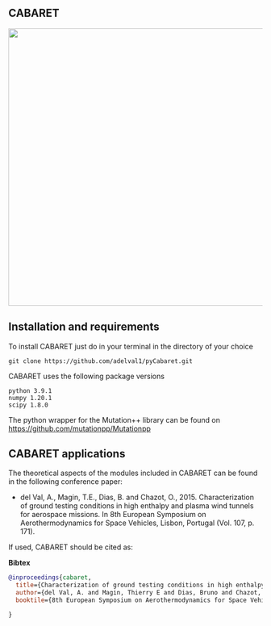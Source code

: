 
## CABARET
<img src="https://github.com/adelval1/pyCabaret/blob/master/logo2.png" width="720" height="550" /> 

<!-- **C**onserv**A**tion **B**alance equation code for **A**tmosphe**R**ic **E**n**T**ry -->

<!-- ![alt text](https://github.com/adelval1/pyCabaret/blob/master/logo.png | width=100) -->

## Installation and requirements ##

To install CABARET just do in your terminal in the directory of your choice

```
git clone https://github.com/adelval1/pyCabaret.git
```

CABARET uses the following package versions

```
python 3.9.1
numpy 1.20.1
scipy 1.8.0
```

The python wrapper for the Mutation++ library can be found on https://github.com/mutationpp/Mutationpp 

## CABARET applications ##
The theoretical aspects of the modules included in CABARET can be found in the following conference paper:

* del Val, A., Magin, T.E., Dias, B. and Chazot, O., 2015. Characterization of ground testing conditions in high enthalpy and plasma wind tunnels for aerospace missions. In 8th European Symposium on Aerothermodynamics for Space Vehicles, Lisbon, Portugal (Vol. 107, p. 171).

If used, CABARET should be cited as:

**Bibtex**
```bibtex
@inproceedings{cabaret,
  title={Characterization of ground testing conditions in high enthalpy and plasma wind tunnels for aerospace missions},
  author={del Val, A. and Magin, Thierry E and Dias, Bruno and Chazot, Olivier},
  booktile={8th European Symposium on Aerothermodynamics for Space Vehicles, Lisbon, Portugal, 2015}

}
```